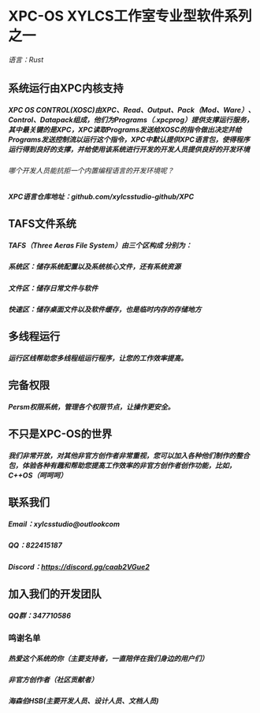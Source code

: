 # XPC-OS XYLCS工作室专业型软件系列之一
###### 语言：Rust
#####
## 系统运行由XPC内核支持
##### XPC OS CONTROL(XOSC)由XPC、Read、Output、Pack（Mod、Ware）、Control、Datapack组成，他们为Programs（.xpcprog）提供支撑运行服务，其中最关键的是XPC，XPC读取Programs发送给XOSC的指令做出决定并给Programs发送控制流以运行这个指令，XPC中默认提供XPC语言包，使得程序运行得到良好的支撑，并给使用该系统进行开发的开发人员提供良好的开发环境
###### 哪个开发人员能抗拒一个内置编程语言的开发环境呢？
##### XPC语言仓库地址：github.com/xylcsstudio-github/XPC
#####
## TAFS文件系统
##### TAFS（Three Aeras File System）由三个区构成 分别为：
##### 系统区：储存系统配置以及系统核心文件，还有系统资源
##### 文件区：储存日常文件与软件
##### 快速区：储存桌面文件以及软件缓存，也是临时内存的存储地方
#####
## 多线程运行
##### 运行区线帮助您多线程组运行程序，让您的工作效率提高。
#####
## 完备权限
##### Persm权限系统，管理各个权限节点，让操作更安全。
#####
## 不只是XPC-OS的世界
##### 我们非常开放，对其他非官方创作者非常重视，您可以加入各种他们制作的整合包，体验各种有趣和帮助您提高工作效率的非官方创作者创作功能，比如，C++OS（呵呵呵）
#####
## 联系我们
##### Email：xylcsstudio@outlookcom
##### QQ：822415187
##### Discord：https://discord.gg/caab2VGue2
#####
## 加入我们的开发团队
##### QQ群：347710586
### 鸣谢名单
##### 热爱这个系统的你（主要支持者，一直陪伴在我们身边的用户们）
##### 非官方创作者（社区贡献者）
##### 海森伯HSB(主要开发人员、设计人员、文档人员)
